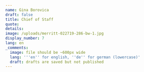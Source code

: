 ```yaml
---
name: Gina Borovica
draft: false
title: Chief of Staff
quote:
details:
image: /uploads/merritt-022719-286-bw-1.jpg
display_number: 7
lang: en
_comments:
  image: file should be ~600px wide
  lang: '''en'' for english, ''de'' for german (lowercase)'
  draft: drafts are saved but not published
---
```

